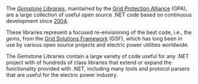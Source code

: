The [_Gemstone Libraries_](https://gemstone.github.io/root-dev/), maintained by the [Grid Protection Alliance](https://gridprotectionalliance.org/) (GPA), are a large collection of useful open source .NET code based on continuous development since [2004](https://github.com/GridProtectionAlliance/gsf/graphs/contributors).

These libraries represent a focused re-envisioning of the best code, i.e., the _gems_, from the [Grid Solutions Framework](https://github.com/GridProtectionAlliance/gsf) (GSF), which has long been in use by various open source projects and electric power utilities worldwide.

The Gemstone Libraries contain a large variety of code useful for any .NET project with of hundreds of class libraries that extend or expand the functionality provided with .NET, including many tools and protocol parsers that are useful for the electric power industry.
